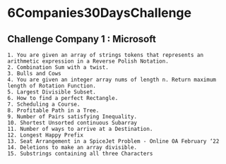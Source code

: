 # 6Companies30DaysChallenge

   ## Challenge Company 1 : Microsoft 

    1. You are given an array of strings tokens that represents an arithmetic expression in a Reverse Polish Notation.
    2. Combination Sum with a twist.
    3. Bulls and Cows
    4. You are given an integer array nums of length n. Return maximum length of Rotation Function.
    5. Largest Divisible Subset.
    6. How to find a perfect Rectangle.
    7. Scheduling a Course.
    8. Profitable Path in a Tree.
    9. Number of Pairs satisfying Inequality.
    10. Shortest Unsorted continuous Subarray
    11. Number of ways to arrive at a Destination.
    12. Longest Happy Prefix
    13. Seat Arrangement in a SpiceJet Problem - Online OA February ‘22
    14. Deletions to make an array divisible.
    15. Substrings containing all three Characters 
